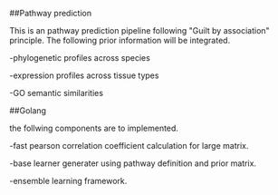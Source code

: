 ##Pathway prediction

This is an pathway prediction pipeline following "Guilt by association" principle. The following prior information will be integrated.

-phylogenetic profiles across species

-expression profiles across tissue types

-GO semantic similarities

##Golang

the follwing components are to implemented.

-fast pearson correlation coefficient calculation for large matrix.

-base learner generater using pathway definition and prior matrix.

-ensemble learning framework.
